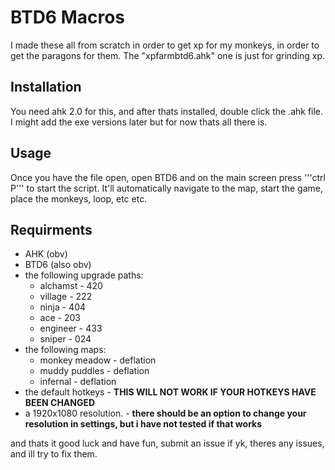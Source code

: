 # BTD6 Macros
I made these all from scratch in order to get xp for my monkeys, in order to get the paragons for them. The "xpfarmbtd6.ahk" one is just for grinding xp.

## Installation
You need ahk 2.0 for this, and after thats installed, double click the .ahk file. I might add the exe versions later but for now thats all there is.

## Usage
Once you have the file open, open BTD6 and on the main screen press '''ctrl P''' to start the script. It'll automatically navigate to the map,
 start the game, place the monkeys, loop, etc etc.
 
## Requirments
* AHK (obv)
* BTD6 (also obv)
* the following upgrade paths:
  * alchamst - 420
  * village - 222
  * ninja - 404
  * ace - 203
  * engineer - 433
  * sniper - 024
* the following maps:
  * monkey meadow - deflation
  * muddy puddles - deflation
  * infernal - deflation
* the default hotkeys - **THIS WILL NOT WORK IF YOUR HOTKEYS HAVE BEEN CHANGED**
* a 1920x1080 resolution. - **there should be an option to change your resolution in settings, but i have not tested if that works**

and thats it good luck and have fun, submit an issue if yk, theres any issues, and ill try to fix them.
